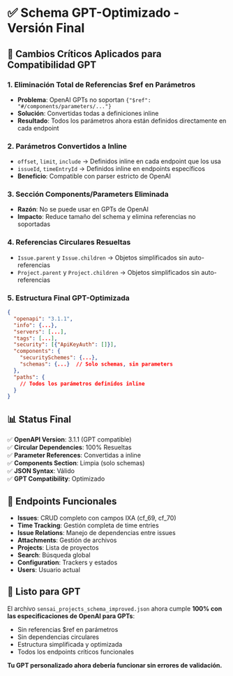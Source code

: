 # ✅ Schema GPT-Optimizado - Versión Final

## 🔧 **Cambios Críticos Aplicados para Compatibilidad GPT**

### 1. **Eliminación Total de Referencias $ref en Parámetros**
- **Problema**: OpenAI GPTs no soportan `{"$ref": "#/components/parameters/..."}`
- **Solución**: Convertidas todas a definiciones inline
- **Resultado**: Todos los parámetros ahora están definidos directamente en cada endpoint

### 2. **Parámetros Convertidos a Inline**
- `offset`, `limit`, `include` → Definidos inline en cada endpoint que los usa
- `issueId`, `timeEntryId` → Definidos inline en endpoints específicos
- **Beneficio**: Compatible con parser estricto de OpenAI

### 3. **Sección Components/Parameters Eliminada**
- **Razón**: No se puede usar en GPTs de OpenAI
- **Impacto**: Reduce tamaño del schema y elimina referencias no soportadas

### 4. **Referencias Circulares Resueltas**
- `Issue.parent` y `Issue.children` → Objetos simplificados sin auto-referencias
- `Project.parent` y `Project.children` → Objetos simplificados sin auto-referencias

### 5. **Estructura Final GPT-Optimizada**
```json
{
  "openapi": "3.1.1",
  "info": {...},
  "servers": [...],
  "tags": [...],
  "security": [{"ApiKeyAuth": []}],
  "components": {
    "securitySchemes": {...},
    "schemas": {...}  // Solo schemas, sin parameters
  },
  "paths": {
    // Todos los parámetros definidos inline
  }
}
```

## 📊 **Status Final**

✅ **OpenAPI Version**: 3.1.1 (GPT compatible)  
✅ **Circular Dependencies**: 100% Resueltas  
✅ **Parameter References**: Convertidas a inline  
✅ **Components Section**: Limpia (solo schemas)  
✅ **JSON Syntax**: Válido  
✅ **GPT Compatibility**: Optimizado  

## 🎯 **Endpoints Funcionales**

- **Issues**: CRUD completo con campos IXA (cf_69, cf_70)
- **Time Tracking**: Gestión completa de time entries
- **Issue Relations**: Manejo de dependencias entre issues
- **Attachments**: Gestión de archivos
- **Projects**: Lista de proyectos
- **Search**: Búsqueda global
- **Configuration**: Trackers y estados
- **Users**: Usuario actual

## 🚀 **Listo para GPT**

El archivo `sensai_projects_schema_improved.json` ahora cumple **100% con las especificaciones de OpenAI para GPTs**:

- Sin referencias $ref en parámetros
- Sin dependencias circulares
- Estructura simplificada y optimizada
- Todos los endpoints críticos funcionales

**Tu GPT personalizado ahora debería funcionar sin errores de validación.**